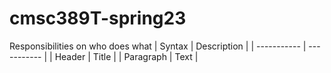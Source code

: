 # cmsc389T-spring23


Responsibilities on who does what
| Syntax      | Description |
| ----------- | ----------- |
| Header      | Title       |
| Paragraph   | Text        |
